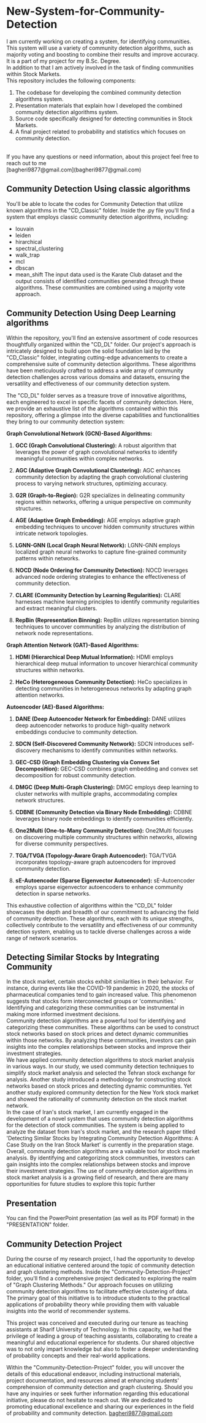 # New-System-for-Community-Detection
I am currently working on creating a system, for identifying communities. This system will use a variety of community detection algorithms, such as majority voting and boosting to combine their results and improve accuracy. It is a part of my project for my B.Sc. Degree.
<br>
In addition to that I am actively involved in the task of finding communities within Stock Markets.
<br>
This repository includes the following components:
1. The codebase for developing the combined community detection algorithms system.
2. Presentation materials that explain how I developed the combined community detection algorithms system.
3. Source code specifically designed for detecting communities in Stock Markets.
4. A final project related to probability and statistics which focuses on community detection.
<br>
If you have any questions or need information, about this project feel free to reach out to me
<br>
[bagheri9877@gmail.com](bagheri9877@gmail.com)

## Community Detection Using classic algorithms
You'll be able to locate the codes for Community Detection that utilize known algorithms in the "CD_Classic" folder. Inside the .py file you'll find a system that employs classic community detection algorithms, including:
- louvain
- leiden
- hirarchical
- spectral_clustering
- walk_trap
- mcl
- dbscan
- mean_shift
The input data used is the Karate Club dataset and the output consists of identified communities generated through these algorithms. These communities are combined using a majority vote approach.

## Community Detection Using Deep Learning algorithms
Within the repository, you'll find an extensive assortment of code resources thoughtfully organized within the "CD_DL" folder. Our project's approach is intricately designed to build upon the solid foundation laid by the "CD_Classic" folder, integrating cutting-edge advancements to create a comprehensive suite of community detection algorithms. These algorithms have been meticulously crafted to address a wide array of community detection challenges across various domains and datasets, ensuring the versatility and effectiveness of our community detection system.

The "CD_DL" folder serves as a treasure trove of innovative algorithms, each engineered to excel in specific facets of community detection. Here, we provide an exhaustive list of the algorithms contained within this repository, offering a glimpse into the diverse capabilities and functionalities they bring to our community detection system:

**Graph Convolutional Network (GCN)-Based Algorithms:**

1. **GCC (Graph Convolutional Clustering):** A robust algorithm that leverages the power of graph convolutional networks to identify meaningful communities within complex networks.

2. **AGC (Adaptive Graph Convolutional Clustering):** AGC enhances community detection by adapting the graph convolutional clustering process to varying network structures, optimizing accuracy.

3. **G2R (Graph-to-Region):** G2R specializes in delineating community regions within networks, offering a unique perspective on community structures.

4. **AGE (Adaptive Graph Embedding):** AGE employs adaptive graph embedding techniques to uncover hidden community structures within intricate network topologies.

5. **LGNN-GNN (Local Graph Neural Network):** LGNN-GNN employs localized graph neural networks to capture fine-grained community patterns within networks.

6. **NOCD (Node Ordering for Community Detection):** NOCD leverages advanced node ordering strategies to enhance the effectiveness of community detection.

7. **CLARE (Community Detection by Learning Regularities):** CLARE harnesses machine learning principles to identify community regularities and extract meaningful clusters.

8. **RepBin (Representation Binning):** RepBin utilizes representation binning techniques to uncover communities by analyzing the distribution of network node representations.

**Graph Attention Network (GAT)-Based Algorithms:**

1. **HDMI (Hierarchical Deep Mutual Information):** HDMI employs hierarchical deep mutual information to uncover hierarchical community structures within networks.

2. **HeCo (Heterogeneous Community Detection):** HeCo specializes in detecting communities in heterogeneous networks by adapting graph attention networks.

**Autoencoder (AE)-Based Algorithms:**

1. **DANE (Deep Autoencoder Network for Embedding):** DANE utilizes deep autoencoder networks to produce high-quality network embeddings conducive to community detection.

2. **SDCN (Self-Discovered Community Network):** SDCN introduces self-discovery mechanisms to identify communities within networks.

3. **GEC-CSD (Graph Embedding Clustering via Convex Set Decomposition):** GEC-CSD combines graph embedding and convex set decomposition for robust community detection.

4. **DMGC (Deep Multi-Graph Clustering):** DMGC employs deep learning to cluster networks with multiple graphs, accommodating complex network structures.

5. **CDBNE (Community Detection via Binary Node Embedding):** CDBNE leverages binary node embeddings to identify communities efficiently.

6. **One2Multi (One-to-Many Community Detection):** One2Multi focuses on discovering multiple community structures within networks, allowing for diverse community perspectives.

7. **TGA/TVGA (Topology-Aware Graph Autoencoder):** TGA/TVGA incorporates topology-aware graph autoencoders for improved community detection.

8. **sE-Autoencoder (Sparse Eigenvector Autoencoder):** sE-Autoencoder employs sparse eigenvector autoencoders to enhance community detection in sparse networks.

This exhaustive collection of algorithms within the "CD_DL" folder showcases the depth and breadth of our commitment to advancing the field of community detection. These algorithms, each with its unique strengths, collectively contribute to the versatility and effectiveness of our community detection system, enabling us to tackle diverse challenges across a wide range of network scenarios.

## Detecting Similar Stocks by Integrating Community
In the stock market, certain stocks exhibit similarities in their behavior. For instance, during events like the COVID-19 pandemic in 2020, the stocks of pharmaceutical companies tend to gain increased value. This phenomenon suggests that stocks form interconnected groups or 'communities.' Identifying and categorizing these communities can be instrumental in making more informed investment decisions.
<br>
Community detection algorithms are a powerful tool for identifying and categorizing these communities. These algorithms can be used to construct stock networks based on stock prices and detect dynamic communities within those networks. By analyzing these communities, investors can gain insights into the complex relationships between stocks and improve their investment strategies.
<br>
We have applied community detection algorithms to stock market analysis in various ways. In our study, we used community detection techniques to simplify stock market analysis and selected the Tehran stock exchange for analysis. Another study introduced a methodology for constructing stock networks based on stock prices and detecting dynamic communities. Yet another study explored community detection for the New York stock market and showed the rationality of community detection on the stock market network.
<br>
In the case of Iran's stock market, I am currently engaged in the development of a novel system that uses community detection algorithms for the detection of stock communities. The system is being applied to analyze the dataset from Iran's stock market, and the research paper titled 'Detecting Similar Stocks by Integrating Community Detection Algorithms: A Case Study on the Iran Stock Market' is currently in the preparation stage.
<br>
Overall, community detection algorithms are a valuable tool for stock market analysis. By identifying and categorizing stock communities, investors can gain insights into the complex relationships between stocks and improve their investment strategies. The use of community detection algorithms in stock market analysis is a growing field of research, and there are many opportunities for future studies to explore this topic further

## Presentation
You can find the PowerPoint presentation (as well as its PDF format) in the "PRESENTATION" folder.

## Community Detection Project
During the course of my research project, I had the opportunity to develop an educational initiative centered around the topic of community detection and graph clustering methods. Inside the "Community-Detection-Project" folder, you'll find a comprehensive project dedicated to exploring the realm of "Graph Clustering Methods." Our approach focuses on utilizing community detection algorithms to facilitate effective clustering of data. The primary goal of this initiative is to introduce students to the practical applications of probability theory while providing them with valuable insights into the world of recommender systems.

This project was conceived and executed during our tenure as teaching assistants at Sharif University of Technology. In this capacity, we had the privilege of leading a group of teaching assistants, collaborating to create a meaningful and educational experience for students. Our shared objective was to not only impart knowledge but also to foster a deeper understanding of probability concepts and their real-world applications.

Within the "Community-Detection-Project" folder, you will uncover the details of this educational endeavor, including instructional materials, project documentation, and resources aimed at enhancing students' comprehension of community detection and graph clustering. Should you have any inquiries or seek further information regarding this educational initiative, please do not hesitate to reach out. We are dedicated to promoting educational excellence and sharing our experiences in the field of probability and community detection.
[bagheri9877@gmail.com](bagheri9877@gmail.com)
